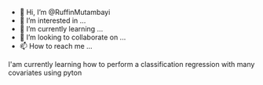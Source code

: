 - 👋 Hi, I’m @RuffinMutambayi
- 👀 I’m interested in ...
- 🌱 I’m currently learning ...
- 💞️ I’m looking to collaborate on ...
- 📫 How to reach me ...

<!---
RuffinMutambayi/RuffinMutambayi is a ✨ special ✨ repository because its `README.md` (this file) appears on your GitHub profile.
You can click the Preview link to take a look at your changes
---> I'am currently learning how to perform a classification regression with many covariates using pyton

